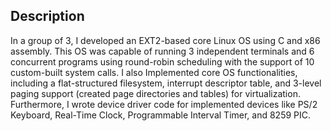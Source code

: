 ## Description
In a group of 3, I developed an EXT2-based core Linux OS using C and x86 assembly. This OS was capable of running 3 independent terminals and 6 concurrent programs using round-robin scheduling with the support of 10 custom-built system calls. I also Implemented core OS functionalities, including a flat-structured filesystem, interrupt descriptor table, and 3-level paging support (created page directories and tables) for virtualization. Furthermore, I wrote device driver code for implemented devices like PS/2 Keyboard, Real-Time Clock, Programmable Interval Timer, and 8259 PIC.

